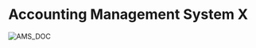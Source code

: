 # Accounting Management System X
![AMS_DOC](https://github.com/PatornJantara/AMSX/assets/56642026/d26b84e7-27ba-42ff-8054-cf114bee1867)
